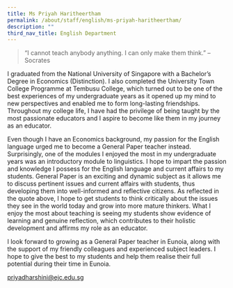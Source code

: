 ```yaml
---
title: Ms Priyah Haritheertham
permalink: /about/staff/english/ms-priyah-haritheertham/
description: ""
third_nav_title: English Department
---
```



> “I cannot teach anybody anything. I can only make them think.” – Socrates

I graduated from the National University of Singapore with a Bachelor’s Degree in Economics (Distinction). I also completed the University Town College Programme at Tembusu College, which turned out to be one of the best experiences of my undergraduate years as it opened up my mind to new perspectives and enabled me to form long-lasting friendships. Throughout my college life, I have had the privilege of being taught by the most passionate educators and I aspire to become like them in my journey as an educator.

Even though I have an Economics background, my passion for the English language urged me to become a General Paper teacher instead. Surprisingly, one of the modules I enjoyed the most in my undergraduate years was an introductory module to linguistics. I hope to impart the passion and knowledge I possess for the English language and current affairs to my students. General Paper is an exciting and dynamic subject as it allows me to discuss pertinent issues and current affairs with students, thus developing them into well-informed and reflective citizens. As reflected in the quote above, I hope to get students to think critically about the issues they see in the world today and grow into more mature thinkers. What I enjoy the most about teaching is seeing my students show evidence of learning and genuine reflection, which contributes to their holistic development and affirms my role as an educator.

I look forward to growing as a General Paper teacher in Eunoia, along with the support of my friendly colleagues and experienced subject leaders. I hope to give the best to my students and help them realise their full potential during their time in Eunoia.

[priyadharshini@ejc.edu.sg](mailto:priyadharshini@ejc.edu.sg)